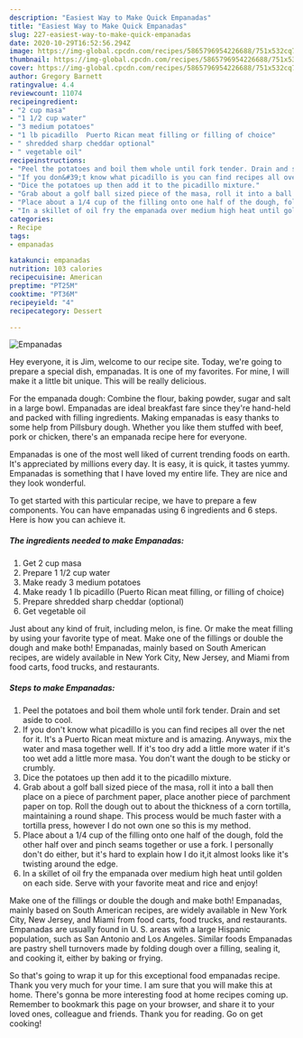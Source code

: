 ```yaml
---
description: "Easiest Way to Make Quick Empanadas"
title: "Easiest Way to Make Quick Empanadas"
slug: 227-easiest-way-to-make-quick-empanadas
date: 2020-10-29T16:52:56.294Z
image: https://img-global.cpcdn.com/recipes/5865796954226688/751x532cq70/empanadas-recipe-main-photo.jpg
thumbnail: https://img-global.cpcdn.com/recipes/5865796954226688/751x532cq70/empanadas-recipe-main-photo.jpg
cover: https://img-global.cpcdn.com/recipes/5865796954226688/751x532cq70/empanadas-recipe-main-photo.jpg
author: Gregory Barnett
ratingvalue: 4.4
reviewcount: 11074
recipeingredient:
- "2 cup masa"
- "1 1/2 cup water"
- "3 medium potatoes"
- "1 lb picadillo  Puerto Rican meat filling or filling of choice"
- " shredded sharp cheddar optional"
- " vegetable oil"
recipeinstructions:
- "Peel the potatoes and boil them whole until fork tender. Drain and set aside to cool."
- "If you don&#39;t know what picadillo is you can find recipes all over the net for it. It&#39;s a Puerto Rican meat mixture and is amazing. Anyways, mix the water and masa together well. If it&#39;s too dry add a little more water if it&#39;s too wet add a little more masa. You don&#39;t want the dough to be sticky or crumbly."
- "Dice the potatoes up then add it to the picadillo mixture."
- "Grab about a golf ball sized piece of the masa, roll it into a ball then place on a piece of parchment paper, place another piece of parchment paper on top. Roll the dough out to about the thickness of a corn tortilla, maintaining a round shape. This process would be much faster with a tortilla press, however I do not own one so this is my method."
- "Place about a 1/4 cup of the filling onto one half of the dough, fold the other half over and pinch seams together or use a fork. I personally don&#39;t do either, but it&#39;s hard to explain how I do it,it almost looks like it&#39;s twisting around the edge."
- "In a skillet of oil fry the empanada over medium high heat until golden on each side. Serve with your favorite meat and rice and enjoy!"
categories:
- Recipe
tags:
- empanadas

katakunci: empanadas 
nutrition: 103 calories
recipecuisine: American
preptime: "PT25M"
cooktime: "PT36M"
recipeyield: "4"
recipecategory: Dessert

---
```



![Empanadas](https://img-global.cpcdn.com/recipes/5865796954226688/751x532cq70/empanadas-recipe-main-photo.jpg)

Hey everyone, it is Jim, welcome to our recipe site. Today, we're going to prepare a special dish, empanadas. It is one of my favorites. For mine, I will make it a little bit unique. This will be really delicious.

For the empanada dough: Combine the flour, baking powder, sugar and salt in a large bowl. Empanadas are ideal breakfast fare since they&#39;re hand-held and packed with filling ingredients. Making empanadas is easy thanks to some help from Pillsbury dough. Whether you like them stuffed with beef, pork or chicken, there&#39;s an empanada recipe here for everyone.

Empanadas is one of the most well liked of current trending foods on earth. It's appreciated by millions every day. It is easy, it is quick, it tastes yummy. Empanadas is something that I have loved my entire life. They are nice and they look wonderful.


To get started with this particular recipe, we have to prepare a few components. You can have empanadas using 6 ingredients and 6 steps. Here is how you can achieve it.

<!--inarticleads1-->

##### The ingredients needed to make Empanadas:

1. Get 2 cup masa
1. Prepare 1 1/2 cup water
1. Make ready 3 medium potatoes
1. Make ready 1 lb picadillo  (Puerto Rican meat filling, or filling of choice)
1. Prepare  shredded sharp cheddar (optional)
1. Get  vegetable oil


Just about any kind of fruit, including melon, is fine. Or make the meat filling by using your favorite type of meat. Make one of the fillings or double the dough and make both! Empanadas, mainly based on South American recipes, are widely available in New York City, New Jersey, and Miami from food carts, food trucks, and restaurants. 

<!--inarticleads2-->

##### Steps to make Empanadas:

1. Peel the potatoes and boil them whole until fork tender. Drain and set aside to cool.
1. If you don&#39;t know what picadillo is you can find recipes all over the net for it. It&#39;s a Puerto Rican meat mixture and is amazing. Anyways, mix the water and masa together well. If it&#39;s too dry add a little more water if it&#39;s too wet add a little more masa. You don&#39;t want the dough to be sticky or crumbly.
1. Dice the potatoes up then add it to the picadillo mixture.
1. Grab about a golf ball sized piece of the masa, roll it into a ball then place on a piece of parchment paper, place another piece of parchment paper on top. Roll the dough out to about the thickness of a corn tortilla, maintaining a round shape. This process would be much faster with a tortilla press, however I do not own one so this is my method.
1. Place about a 1/4 cup of the filling onto one half of the dough, fold the other half over and pinch seams together or use a fork. I personally don&#39;t do either, but it&#39;s hard to explain how I do it,it almost looks like it&#39;s twisting around the edge.
1. In a skillet of oil fry the empanada over medium high heat until golden on each side. Serve with your favorite meat and rice and enjoy!


Make one of the fillings or double the dough and make both! Empanadas, mainly based on South American recipes, are widely available in New York City, New Jersey, and Miami from food carts, food trucks, and restaurants. Empanadas are usually found in U. S. areas with a large Hispanic population, such as San Antonio and Los Angeles. Similar foods Empanadas are pastry shell turnovers made by folding dough over a filling, sealing it, and cooking it, either by baking or frying. 

So that's going to wrap it up for this exceptional food empanadas recipe. Thank you very much for your time. I am sure that you will make this at home. There's gonna be more interesting food at home recipes coming up. Remember to bookmark this page on your browser, and share it to your loved ones, colleague and friends. Thank you for reading. Go on get cooking!
